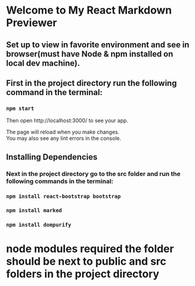 # Welcome to My React Markdown Previewer

## Set up to view in favorite environment and see in browser(must have Node & npm installed on local dev machine).

## First in the project directory run the following command in the terminal:

### `npm start`

Then open http://localhost:3000/ to see your app.

The page will reload when you make changes.\
You may also see any lint errors in the console.

## Installing Dependencies
### Next in the project directory go to the src folder and run the following commands in the terminal:

### `npm install react-bootstrap bootstrap`
### `npm install marked`
### `npm install dompurify`

# node modules required the folder should be next to public and src folders in the project directory
